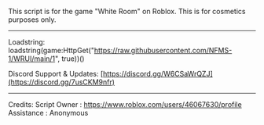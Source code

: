This script is for the game "White Room" on Roblox.
This is for cosmetics purposes only.

_______________________________________________________________________________________________________________________________

Loadstring: loadstring(game:HttpGet("https://raw.githubusercontent.com/NFMS-1/WRUI/main/1", true))()

Discord Support & Updates: [https://discord.gg/W6CSaWrQZJ](https://discord.gg/7usCKM9nfr)

_______________________________________________________________________________________________________________________________

Credits:
Script Owner : https://www.roblox.com/users/46067630/profile
Assistance : Anonymous
